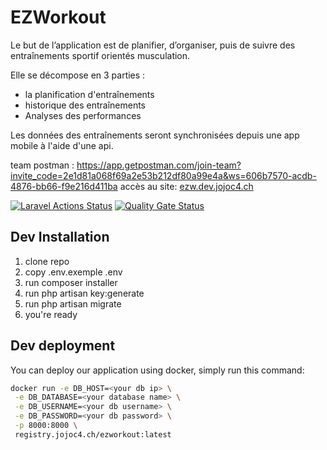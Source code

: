 # EZWorkout

Le but de l’application est de planifier, d’organiser, puis de suivre des entraînements sportif orientés musculation.

Elle se décompose en 3 parties :

  * la planification d'entraînements
  * historique des entraînements
  * Analyses des performances

Les données des entraînements seront synchronisées depuis une app mobile à l'aide d'une api.

team postman : https://app.getpostman.com/join-team?invite_code=2e1d81a068f69a2e53b212df80a99e4a&ws=606b7570-acdb-4876-bb66-f9e216d411ba
accès au site: [ezw.dev.jojoc4.ch](https://ezw.dev.jojoc4.ch)

[![Laravel Actions Status](https://github.com/HE-Arc/EZWorkout/workflows/Laravel/badge.svg)](https://github.com/HE-Arc/EZWorkout/actions)
[![Quality Gate Status](https://sonar.jojoc4.ch/api/project_badges/measure?project=ezworkout&metric=alert_status)](https://sonar.jojoc4.ch/dashboard?id=ezworkout)

## Dev Installation
1. clone repo
2. copy .env.exemple .env
3. run composer installer 
4. run php artisan key:generate
5. run php artisan migrate
6. you're ready

## Dev deployment
You can deploy our application using docker,
simply run this command:

```bash
docker run -e DB_HOST=<your db ip> \
 -e DB_DATABASE=<your database name> \
 -e DB_USERNAME=<your db username> \
 -e DB_PASSWORD=<your db password> \
 -p 8000:8000 \
 registry.jojoc4.ch/ezworkout:latest
```
